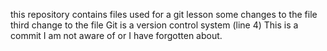this repository contains files used for a git lesson
some changes to the file
third change to the file
Git is a version control system (line 4)
This is a commit I am not aware of or I have forgotten about.
